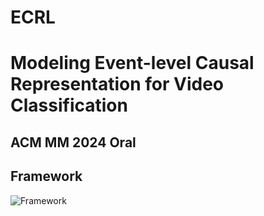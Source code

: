 # ECRL

# Modeling Event-level Causal Representation for Video Classification

## ACM MM 2024 Oral 

## Framework

![Framework](https://wyqcrystal/ECRL/image.png)
